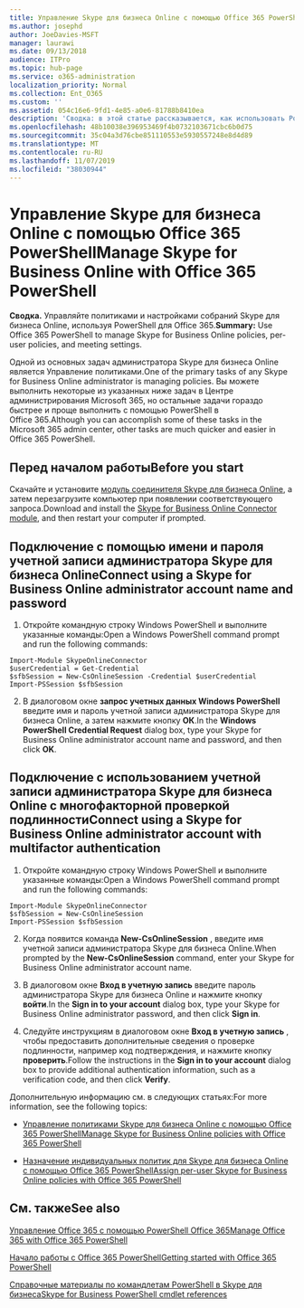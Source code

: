 ```yaml
---
title: Управление Skype для бизнеса Online с помощью Office 365 PowerShell
ms.author: josephd
author: JoeDavies-MSFT
manager: laurawi
ms.date: 09/13/2018
audience: ITPro
ms.topic: hub-page
ms.service: o365-administration
localization_priority: Normal
ms.collection: Ent_O365
ms.custom: ''
ms.assetid: 054c16e6-9fd1-4e85-a0e6-81788b8410ea
description: 'Сводка: в этой статье рассказывается, как использовать PowerShell в Office 365 для управления параметрами политик, индивидуальных политик для пользователей и собраний в Skype для бизнеса Online.'
ms.openlocfilehash: 48b10038e396953469f4b0732103671cbc6b0d75
ms.sourcegitcommit: 35c04a3d76cbe851110553e5930557248e8d4d89
ms.translationtype: MT
ms.contentlocale: ru-RU
ms.lasthandoff: 11/07/2019
ms.locfileid: "38030944"
---
```

# <a name="manage-skype-for-business-online-with-office-365-powershell"></a><span data-ttu-id="d5d98-103">Управление Skype для бизнеса Online с помощью Office 365 PowerShell</span><span class="sxs-lookup"><span data-stu-id="d5d98-103">Manage Skype for Business Online with Office 365 PowerShell</span></span>

 <span data-ttu-id="d5d98-104">**Сводка.** Управляйте политиками и настройками собраний Skype для бизнеса Online, используя PowerShell для Office 365.</span><span class="sxs-lookup"><span data-stu-id="d5d98-104">**Summary:** Use Office 365 PowerShell to manage Skype for Business Online policies, per-user policies, and meeting settings.</span></span>
  
<span data-ttu-id="d5d98-105">Одной из основных задач администратора Skype для бизнеса Online является Управление политиками.</span><span class="sxs-lookup"><span data-stu-id="d5d98-105">One of the primary tasks of any Skype for Business Online administrator is managing policies.</span></span> <span data-ttu-id="d5d98-106">Вы можете выполнить некоторые из указанных ниже задач в Центре администрирования Microsoft 365, но остальные задачи гораздо быстрее и проще выполнить с помощью PowerShell в Office 365.</span><span class="sxs-lookup"><span data-stu-id="d5d98-106">Although you can accomplish some of these tasks in the Microsoft 365 admin center, other tasks are much quicker and easier in Office 365 PowerShell.</span></span> 

## <a name="before-you-start"></a><span data-ttu-id="d5d98-107">Перед началом работы</span><span class="sxs-lookup"><span data-stu-id="d5d98-107">Before you start</span></span>

<span data-ttu-id="d5d98-108">Скачайте и установите [модуль соединителя Skype для бизнеса Online](https://www.microsoft.com/download/details.aspx?id=39366), а затем перезагрузите компьютер при появлении соответствующего запроса.</span><span class="sxs-lookup"><span data-stu-id="d5d98-108">Download and install the [Skype for Business Online Connector module](https://www.microsoft.com/download/details.aspx?id=39366), and then restart your computer if prompted.</span></span>


## <a name="connect-using-a-skype-for-business-online-administrator-account-name-and-password"></a><span data-ttu-id="d5d98-109">Подключение с помощью имени и пароля учетной записи администратора Skype для бизнеса Online</span><span class="sxs-lookup"><span data-stu-id="d5d98-109">Connect using a Skype for Business Online administrator account name and password</span></span>

1. <span data-ttu-id="d5d98-110">Откройте командную строку Windows PowerShell и выполните указанные команды:</span><span class="sxs-lookup"><span data-stu-id="d5d98-110">Open a Windows PowerShell command prompt and run the following commands:</span></span> 
    
  ```
  Import-Module SkypeOnlineConnector
  $userCredential = Get-Credential
  $sfbSession = New-CsOnlineSession -Credential $userCredential
  Import-PSSession $sfbSession
  ```

2. <span data-ttu-id="d5d98-111">В диалоговом окне **запрос учетных данных Windows PowerShell** введите имя и пароль учетной записи администратора Skype для бизнеса Online, а затем нажмите кнопку **ОК**.</span><span class="sxs-lookup"><span data-stu-id="d5d98-111">In the **Windows PowerShell Credential Request** dialog box, type your Skype for Business Online administrator account name and password, and then click **OK**.</span></span>


## <a name="connect-using-a-skype-for-business-online-administrator-account-with-multifactor-authentication"></a><span data-ttu-id="d5d98-112">Подключение с использованием учетной записи администратора Skype для бизнеса Online с многофакторной проверкой подлинности</span><span class="sxs-lookup"><span data-stu-id="d5d98-112">Connect using a Skype for Business Online administrator account with multifactor authentication</span></span>

1. <span data-ttu-id="d5d98-113">Откройте командную строку Windows PowerShell и выполните указанные команды:</span><span class="sxs-lookup"><span data-stu-id="d5d98-113">Open a Windows PowerShell command prompt and run the following commands:</span></span>

  ```
  Import-Module SkypeOnlineConnector
  $sfbSession = New-CsOnlineSession
  Import-PSSession $sfbSession
  ```

2. <span data-ttu-id="d5d98-114">Когда появится команда **New-CsOnlineSession** , введите имя учетной записи администратора Skype для бизнеса Online.</span><span class="sxs-lookup"><span data-stu-id="d5d98-114">When prompted by the **New-CsOnlineSession** command, enter your Skype for Business Online administrator account name.</span></span>

3. <span data-ttu-id="d5d98-115">В диалоговом окне **Вход в учетную запись** введите пароль администратора Skype для бизнеса Online и нажмите кнопку **войти**.</span><span class="sxs-lookup"><span data-stu-id="d5d98-115">In the **Sign in to your account** dialog box, type your Skype for Business Online administrator password, and then click **Sign in**.</span></span>

4. <span data-ttu-id="d5d98-116">Следуйте инструкциям в диалоговом окне **Вход в учетную запись** , чтобы предоставить дополнительные сведения о проверке подлинности, например код подтверждения, и нажмите кнопку **проверить**.</span><span class="sxs-lookup"><span data-stu-id="d5d98-116">Follow the instructions in the **Sign in to your account** dialog box to provide additional authentication information, such as a verification code, and then click **Verify**.</span></span>

<span data-ttu-id="d5d98-117">Дополнительную информацию см. в следующих статьях:</span><span class="sxs-lookup"><span data-stu-id="d5d98-117">For more information, see the following topics:</span></span>
  
- [<span data-ttu-id="d5d98-118">Управление политиками Skype для бизнеса Online с помощью Office 365 PowerShell</span><span class="sxs-lookup"><span data-stu-id="d5d98-118">Manage Skype for Business Online policies with Office 365 PowerShell</span></span>](manage-skype-for-business-online-policies-with-office-365-powershell.md)
    
- [<span data-ttu-id="d5d98-119">Назначение индивидуальных политик для Skype для бизнеса Online с помощью Office 365 PowerShell</span><span class="sxs-lookup"><span data-stu-id="d5d98-119">Assign per-user Skype for Business Online policies with Office 365 PowerShell</span></span>](assign-per-user-skype-for-business-online-policies-with-office-365-powershell.md)
    
## <a name="see-also"></a><span data-ttu-id="d5d98-120">См. также</span><span class="sxs-lookup"><span data-stu-id="d5d98-120">See also</span></span>

[<span data-ttu-id="d5d98-121">Управление Office 365 с помощью PowerShell Office 365</span><span class="sxs-lookup"><span data-stu-id="d5d98-121">Manage Office 365 with Office 365 PowerShell</span></span>](manage-office-365-with-office-365-powershell.md)
  
[<span data-ttu-id="d5d98-122">Начало работы с Office 365 PowerShell</span><span class="sxs-lookup"><span data-stu-id="d5d98-122">Getting started with Office 365 PowerShell</span></span>](getting-started-with-office-365-powershell.md)

[<span data-ttu-id="d5d98-123">Справочные материалы по командлетам PowerShell в Skype для бизнеса</span><span class="sxs-lookup"><span data-stu-id="d5d98-123">Skype for Business PowerShell cmdlet references</span></span>](https://docs.microsoft.com/powershell/module/skype/?view=skype-ps)

